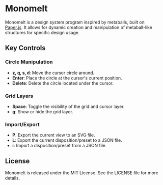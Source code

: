 # Monomelt

Monomelt is a design system program inspired by metaballs, built on [Paper.js](http://paperjs.org/). It allows for dynamic creation and manipulation of metaball-like structures for specific design usage.

## Key Controls

### Circle Manipulation
- **z, q, s, d**: Move the cursor circle around.
- **Enter**: Place the circle at the cursor's current position.
- **Delete**: Delete the circle located under the cursor.

### Grid Layers
- **Space**: Toggle the visibility of the grid and cursor layer.
- **g**: Show or hide the grid layer.

### Import/Export
- **P**: Export the current view to an SVG file.
- **L**: Export the current disposition/preset to a JSON file.
- **i**: Import a disposition/preset from a JSON file.

## License

Monomelt is released under the MIT License. See the LICENSE file for more details.